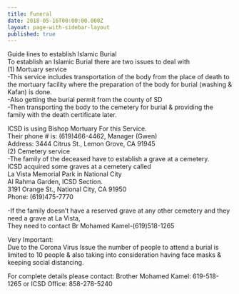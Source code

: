 ```yaml
---
title: Funeral
date: 2018-05-16T00:00:00.000Z
layout: page-with-sidebar-layout
published: true
---
```


Guide lines to establish Islamic Burial  
To establish an Islamic Burial there are two issues to deal with  
    (1) Mortuary service  
-This service includes transportation of the body from the place of death to the mortuary facility where the preparation of the body for burial (washing & Kafan) is done.  
-Also getting the burial permit from the county of SD  
-Then transporting the body to the cemetery for burial & providing the family with the death certificate later.  

ICSD is using Bishop Mortuary For this Service.  
Their phone # is: (619)466-4462, Manager (Gwen)  
Address: 3444 Citrus St., Lemon Grove, CA 91945   
    (2) Cemetery service  
-The family of the deceased have to establish a grave at a cemetery.  
ICSD acquired some graves at a cemetery called  
La Vista Memorial Park in National City  
Al Rahma Garden, ICSD Section.  
3191 Orange St., National City, CA 91950  
Phone: (619)475-7770  

-If the family doesn’t have a reserved grave at any other cemetery and they need a grave at La Vista,  
They need to contact Br Mohamed Kamel-(619)518-1265

Very Important:  
Due to the Corona Virus Issue the number of people to attend a burial is limited to 10 people   & also taking into consideration having face masks & keeping social distancing.  

For complete details please contact:
Brother Mohamed Kamel: 619-518-1265
or
ICSD Office: 858-278-5240

